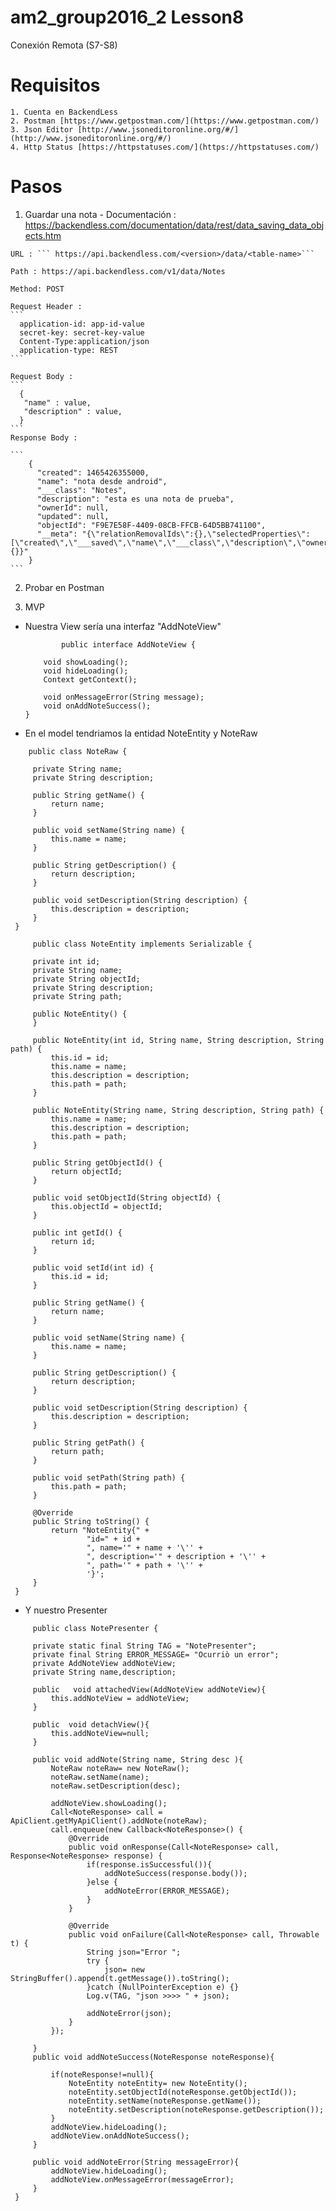 # am2_group2016_2 Lesson8

Conexión Remota (S7-S8)
  
  # Requisitos 
    1. Cuenta en BackendLess
    2. Postman [https://www.getpostman.com/](https://www.getpostman.com/)
    3. Json Editor [http://www.jsoneditoronline.org/#/](http://www.jsoneditoronline.org/#/)
    4. Http Status [https://httpstatuses.com/](https://httpstatuses.com/)
    
  # Pasos 
  1. Guardar una nota
    - Documentación :
    https://backendless.com/documentation/data/rest/data_saving_data_objects.htm
    
    URL : ``` https://api.backendless.com/<version>/data/<table-name>```
    
    Path : https://api.backendless.com/v1/data/Notes
    
    Method: POST
    
    Request Header :
    ```
      application-id: app-id-value
      secret-key: secret-key-value
      Content-Type:application/json
      application-type: REST
    ```
    
    Request Body :
    ```
      {
       "name" : value,
       "description" : value,
      }
    ```
    Response Body :
    
    ```
        {
          "created": 1465426355000,
          "name": "nota desde android",
          "___class": "Notes",
          "description": "esta es una nota de prueba",
          "ownerId": null,
          "updated": null,
          "objectId": "F9E7E58F-4409-08CB-FFCB-64D5BB741100",
          "__meta": "{\"relationRemovalIds\":{},\"selectedProperties\":[\"created\",\"___saved\",\"name\",\"___class\",\"description\",\"ownerId\",\"updated\",\"objectId\"],\"relatedObjects\":{}}"
        }
    ```
  2.  Probar en Postman
  
  3. MVP
   - Nuestra View sería una interfaz "AddNoteView"
      ```
              public interface AddNoteView {

          void showLoading();
          void hideLoading();
          Context getContext();

          void onMessageError(String message);
          void onAddNoteSuccess();
      }
      ```
   - En el model tendriamos la entidad NoteEntity y NoteRaw
   
   ```
       public class NoteRaw {

        private String name;
        private String description;

        public String getName() {
            return name;
        }

        public void setName(String name) {
            this.name = name;
        }

        public String getDescription() {
            return description;
        }

        public void setDescription(String description) {
            this.description = description;
        }
    }

   ```
   
   ```
        public class NoteEntity implements Serializable {

        private int id;
        private String name;
        private String objectId;
        private String description;
        private String path;

        public NoteEntity() {
        }

        public NoteEntity(int id, String name, String description, String path) {
            this.id = id;
            this.name = name;
            this.description = description;
            this.path = path;
        }

        public NoteEntity(String name, String description, String path) {
            this.name = name;
            this.description = description;
            this.path = path;
        }

        public String getObjectId() {
            return objectId;
        }

        public void setObjectId(String objectId) {
            this.objectId = objectId;
        }

        public int getId() {
            return id;
        }

        public void setId(int id) {
            this.id = id;
        }

        public String getName() {
            return name;
        }

        public void setName(String name) {
            this.name = name;
        }

        public String getDescription() {
            return description;
        }

        public void setDescription(String description) {
            this.description = description;
        }

        public String getPath() {
            return path;
        }

        public void setPath(String path) {
            this.path = path;
        }

        @Override
        public String toString() {
            return "NoteEntity{" +
                    "id=" + id +
                    ", name='" + name + '\'' +
                    ", description='" + description + '\'' +
                    ", path='" + path + '\'' +
                    '}';
        }
    }
   ```
   - Y nuestro Presenter
   
   ```
        public class NotePresenter {

        private static final String TAG = "NotePresenter";
        private final String ERROR_MESSAGE= "Ocurriò un error";
        private AddNoteView addNoteView;
        private String name,description;

        public   void attachedView(AddNoteView addNoteView){
            this.addNoteView = addNoteView;
        }

        public  void detachView(){
            this.addNoteView=null;
        }

        public void addNote(String name, String desc ){
            NoteRaw noteRaw= new NoteRaw();
            noteRaw.setName(name);
            noteRaw.setDescription(desc);

            addNoteView.showLoading();
            Call<NoteResponse> call = ApiClient.getMyApiClient().addNote(noteRaw);
            call.enqueue(new Callback<NoteResponse>() {
                @Override
                public void onResponse(Call<NoteResponse> call, Response<NoteResponse> response) {
                    if(response.isSuccessful()){
                        addNoteSuccess(response.body());
                    }else {
                        addNoteError(ERROR_MESSAGE);
                    }
                }

                @Override
                public void onFailure(Call<NoteResponse> call, Throwable t) {
                    String json="Error ";
                    try {
                        json= new StringBuffer().append(t.getMessage()).toString();
                    }catch (NullPointerException e) {}
                    Log.v(TAG, "json >>>> " + json);

                    addNoteError(json);
                }
            });

        }
        public void addNoteSuccess(NoteResponse noteResponse){

            if(noteResponse!=null){
                NoteEntity noteEntity= new NoteEntity();
                noteEntity.setObjectId(noteResponse.getObjectId());
                noteEntity.setName(noteResponse.getName());
                noteEntity.setDescription(noteResponse.getDescription());
            }
            addNoteView.hideLoading();
            addNoteView.onAddNoteSuccess();
        }

        public void addNoteError(String messageError){
            addNoteView.hideLoading();
            addNoteView.onMessageError(messageError);
        }
    }

   ```
  
